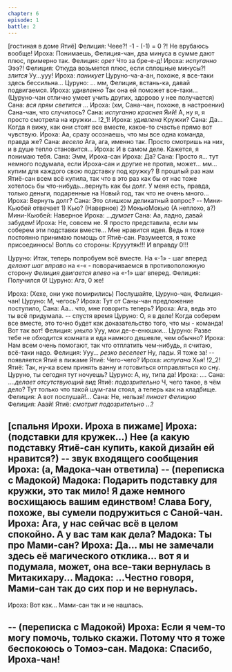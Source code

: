 ```yaml
---
chapter: 6
episode: 1
battle: 2
---
```

[гостиная в доме Ятиё]
Фелиция: Чеее?! -1 - (-1) = 0 ?! Не врубаюсь вообще!
Ироха: Понимаешь, Фелиция-чан, два минуса в сумме дают плюс, примерно так.
Фелиция: *орет* Что за бре-е-д!
Ироха: *испуганно* Эээ?!
Фелиция: Откуда возьмется плюс, если сплошные минусы?! *злится* Уу...ууу!
Ироха: *паникует* Цуруно-ча-а-ан, похоже, я все-таки здесь бессильна...
Цуруно: ... мм, Фелиция, встань-ка, давай подвигаемся.
Ироха: *удивленно* Так она ей поможет все-таки... (Цуруно-чан отлично умеет учить других, здорово у нее получается)
Сана: *вся прям светится* ...
Ироха: (хм, Сана-чан, похоже, в настроении) Сана-чан, что случилось?
Сана: *испуганно краснея* Яий! А, ну я, я просто смотрела на кружки...
!2_1!
Ироха: *удивлена* Кружки?
Сана: Да... Когда я вижу, как они стоят все вместе, какое-то счастье прямо вот чувствую.
Ироха: Аа, сразу осознаешь, что мы все одна команда, правда же?
Сана: *весело* Ага, ага, именно так. Просто смотришь на них, и в душе тепло становится...
Ироха: И в самом деле. Кажется, я понимаю тебя.
Сана: Эмм, Ироха-сан
Ироха: Да?
Сана: Просто я... тут немного подумала, если Ироха-сан и другие не против, может... мм... купим для каждого свою подставку под кружку? В прошлый раз нам Ятиё-сан всем всё купила, так что в это раз как бы от нас тоже хотелось бы что-нибудь...вернуть как бы долг. У меня есть, правда, только деньги, подаренные на Новый год, так что не очень много...
Ироха: Вернуть долг?
Сана: Это слишком деликатный вопрос?
-- Мини-Кьюбей отвечает 1) Кью? (Наверное) 2) МокьюМокью (А неплохо, а?)
Мини-Кьюбей: Наверное
Ироха: ...*думает*
Сана: Аа, ладно, давай забудем!
Ироха: Не, совсем не. Я просто представила, если мы соберем эти подставки вместе... Мне нравится идея. Ведь я тоже постоянно принимаю помощь от Ятиё-сан. Разумеется, я тоже присоединюсь!
Вопль со стороны: Крууутяк!!! И вправду 0!!!

Цуруно: Итак, теперь попробуем всё вместе. На «-1» - шаг вперед *делают шаг вправо* на «-« - поворачиваемся в противоположную сторону *Фелиция двигается влево* на «-1» шаг вперед.
Фелиция: Получился 0!
Цуруно: Ага, 0 же!

Ироха: (Хехе, они уже помирились) Послушайте, Цуруно-чан, Фелиция-чан!
Цуруно: М, чегось?
Ироха: Тут от Саны-чан предложение поступило,
Сана: Аа... что, мне говорить теперь?
Ироха: Ага, ведь это ты всё придумала.
-- спустя время
Цуруно: О, я в деле! Когда соберем все вместе, это точно будет как доказательство того, что мы - команда! Вот так вот!
Фелиция: *уныло* Ууу, мои де-е-енюшки...
Цуруно: Разве тебе не обходится комната и еда намного дешевле, чем обычно?
Ироха: Нам всем очень помогают, так что отплатить чем-нибудь, я считаю, всё-таки надо.
Фелиция: Ууу... *резко веселеет* Ну, лады. Я тоже за!
-- появляется Ятиё в пижаме
Ятиё: Чего-чего?
Ироха: *испугана* Хья!
!2_2!
Ятиё: Так, ну-ка всем принять ванну и готовиться отправляться ко сну. Цуруно, ты сегодня тут ночуешь?
Цуруно: А, ну, типа да!
Ироха: ....
Сана: ....*делает отсутствующий вид*
Ятиё: *подозрительно* Ч, чего такое, в чём дело? Тут только что такой шум-гам стоял, а теперь как на кладбище.
Фелиция: А вот послушай!...
Сана: Не, нельзя! *пинает Фелицию*
Фелиция: Ааай!
Ятиё: *смотрит подозрительно* ...?

[спальня Ирохи. Ироха в пижаме]
Ироха: (подставки для кружек...) Нее (а какую подставку Ятиё-сан купить, какой дизайн ей нравится?)
-- звук входящего сообщения
Ироха: (а, Мадока-чан ответила)
-- (переписка с Мадокой)
Мадока: Подарить подставку для кружки, это так мило! Я даже немного восхищаюсь вашим единством! Слава Богу, похоже, вы сумели подружиться с Саной-чан.
Ироха: Ага, у нас сейчас всё в целом спокойно. А у вас там как дела?
Мадока: Ты про Мами-сан?
Ироха: Да... мы не замечали здесь её магического отклика... вот я и подумала, может, она все-таки вернулась в Митакихару...
Мадока: ...Честно говоря, Мами-сан так до сих пор и не вернулась.
--

Ироха: Вот как... Мами-сан так и не нашлась.

-- (переписка с Мадокой)
Ироха: Если я чем-то могу помочь, только скажи. Потому что я тоже беспокоюсь о Томоэ-сан.
Мадока: Спасибо, Ироха-чан!
--
